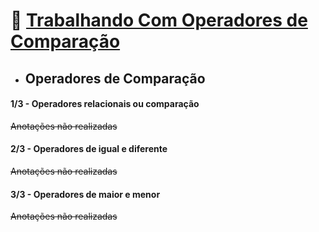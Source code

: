 # 🎯 <u>Trabalhando Com Operadores de Comparação</u>
* ## Operadores de Comparação

#### 1/3 - Operadores relacionais ou comparação

~~Anotações não realizadas~~

#### 2/3 - Operadores de igual e diferente

~~Anotações não realizadas~~

#### 3/3 - Operadores de maior e menor

~~Anotações não realizadas~~
